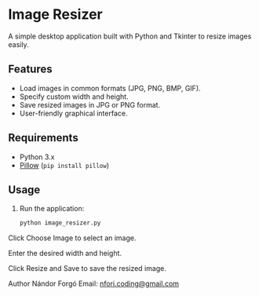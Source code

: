 # Image Resizer

A simple desktop application built with Python and Tkinter to resize images easily.

## Features

- Load images in common formats (JPG, PNG, BMP, GIF).
- Specify custom width and height.
- Save resized images in JPG or PNG format.
- User-friendly graphical interface.

## Requirements

- Python 3.x
- [Pillow](https://python-pillow.org/) (`pip install pillow`)

## Usage

1. Run the application:
   ```bash
   python image_resizer.py


Click Choose Image to select an image.

Enter the desired width and height.

Click Resize and Save to save the resized image.

Author
Nándor Forgó
Email: nfori.coding@gmail.com
